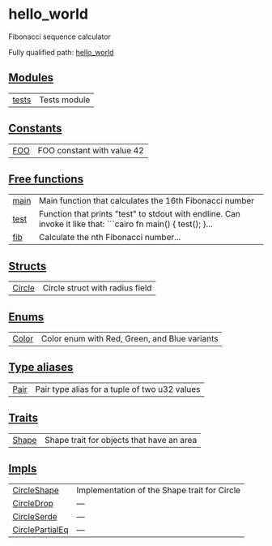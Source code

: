 # hello_world

Fibonacci sequence calculator

Fully qualified path: [hello_world](./hello_world.md)


## [Modules](./hello_world-modules.md)

| | |
|:---|:---|
| [tests](./hello_world-tests.md) | Tests module |

## [Constants](./hello_world-constants.md)

| | |
|:---|:---|
| [FOO](./hello_world-FOO.md) | FOO constant with value 42 |

## [Free functions](./hello_world-free_functions.md)

| | |
|:---|:---|
| [main](./hello_world-main.md) | Main function that calculates the 16th Fibonacci number |
| [test](./hello_world-test.md) | Function that prints "test" to stdout with endline. Can invoke it like that:  ```cairo     fn main() {         test();     }... |
| [fib](./hello_world-fib.md) | Calculate the nth Fibonacci number... |

## [Structs](./hello_world-structs.md)

| | |
|:---|:---|
| [Circle](./hello_world-Circle.md) | Circle struct with radius field |

## [Enums](./hello_world-enums.md)

| | |
|:---|:---|
| [Color](./hello_world-Color.md) | Color enum with Red, Green, and Blue variants |

## [Type aliases](./hello_world-type_aliases.md)

| | |
|:---|:---|
| [Pair](./hello_world-Pair.md) | Pair type alias for a tuple of two u32 values |

## [Traits](./hello_world-traits.md)

| | |
|:---|:---|
| [Shape](./hello_world-Shape.md) | Shape trait for objects that have an area |

## [Impls](./hello_world-impls.md)

| | |
|:---|:---|
| [CircleShape](./hello_world-CircleShape.md) | Implementation of the Shape trait for Circle |
| [CircleDrop](./hello_world-CircleDrop.md) | — |
| [CircleSerde](./hello_world-CircleSerde.md) | — |
| [CirclePartialEq](./hello_world-CirclePartialEq.md) | — |
